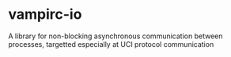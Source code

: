 # vampirc-io
A library for non-blocking asynchronous communication between processes, targetted especially at UCI protocol communication
